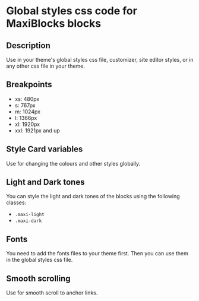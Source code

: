 # Global styles css code for MaxiBlocks blocks

## Description

Use in your theme's global styles css file, customizer, site editor styles, or in any other css file in your theme.

## Breakpoints

-   xs: 480px
-   s: 767px
-   m: 1024px
-   l: 1366px
-   xl: 1920px
-   xxl: 1921px and up

## Style Card variables

Use for changing the colours and other styles globally.

## Light and Dark tones

You can style the light and dark tones of the blocks using the following classes:

-   `.maxi-light`
-   `.maxi-dark`

## Fonts

You need to add the fonts files to your theme first. Then you can use them in the global styles css file.

## Smooth scrolling

Use for smooth scroll to anchor links.
